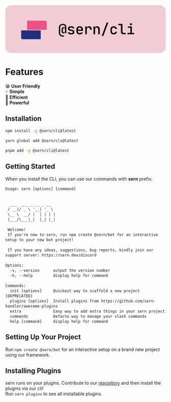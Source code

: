 <div align="center">
  <img src="https://raw.githubusercontent.com/sern-handler/.github/main/cli.png" width="900px">
</div>

# Features

😁 **User Friendly** <br>
💦 **Simple** <br>
🌱 **Efficient** <br>
💪 **Powerful** <br>

## Installation

```sh
npm install -g @sern/cli@latest
```

```sh
yarn global add @sern/cli@latest
```

```sh
pnpm add -g @sern/cli@latest
```

## Getting Started

When you install the CLI, you can use our commands with **sern** prefix.

```
Usage: sern [options] [command]


  ___  ___ _ __ _ __
 / __|/ _ \ '__| '_ \
 \__ \  __/ |  | | | |
 |___/\___|_|  |_| |_|

 Welcome!
 If you're new to sern, run npm create @sern/bot for an interactive setup to your new bot project!

 If you have any ideas, suggestions, bug reports, kindly join our support server: https://sern.dev/discord

Options:
  -v, --version      output the version number
  -h, --help         display help for command

Commands:
  init [options]     Quickest way to scaffold a new project [DEPRECATED]
  plugins [options]  Install plugins from https://github.com/sern-handler/awesome-plugins
  extra              Easy way to add extra things in your sern project
  commands           Defacto way to manage your slash commands
  help [command]     display help for command
```

## Setting Up Your Project

Run `npm create @sern/bot` for an interactive setup on a brand new project using our framework.

## Installing Plugins

sern runs on your plugins. Contribute to our [repository](https://github.com/sern-handler/awesome-plugins) and then install the plugins via our cli! <br>
Run `sern plugins` to see all installable plugins.
